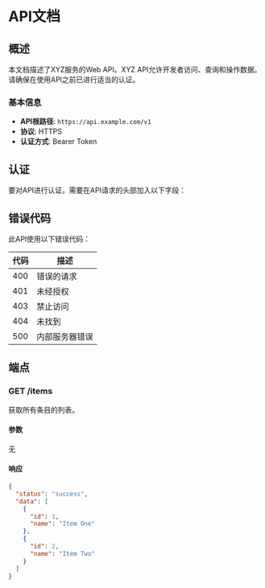 # API文档

## 概述

本文档描述了XYZ服务的Web API。XYZ API允许开发者访问、查询和操作数据。请确保在使用API之前已进行适当的认证。

### 基本信息

- **API根路径**: `https://api.example.com/v1`
- **协议**: HTTPS
- **认证方式**: Bearer Token

## 认证

要对API进行认证，需要在API请求的头部加入以下字段：


## 错误代码

此API使用以下错误代码：

| 代码 | 描述                   |
|------|------------------------|
| 400  | 错误的请求             |
| 401  | 未经授权               |
| 403  | 禁止访问               |
| 404  | 未找到                 |
| 500  | 内部服务器错误         |

## 端点

### GET /items

获取所有条目的列表。

#### 参数

无

#### 响应

```json
{
  "status": "success",
  "data": [
    {
      "id": 1,
      "name": "Item One"
    },
    {
      "id": 2,
      "name": "Item Two"
    }
  ]
}

